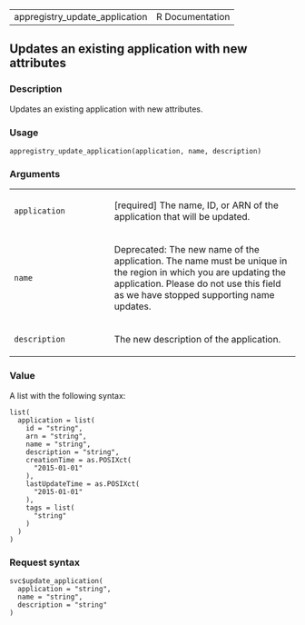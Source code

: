 <table style="width: 100%;">
<tbody>
<tr class="odd">
<td>appregistry_update_application</td>
<td style="text-align: right;">R Documentation</td>
</tr>
</tbody>
</table>

## Updates an existing application with new attributes

### Description

Updates an existing application with new attributes.

### Usage

    appregistry_update_application(application, name, description)

### Arguments

<table>
<colgroup>
<col style="width: 35%" />
<col style="width: 65%" />
</colgroup>
<tbody>
<tr class="odd">
<td><code
id="appregistry_update_application_:_application">application</code></td>
<td><p>[required] The name, ID, or ARN of the application that will be
updated.</p></td>
</tr>
<tr class="even">
<td><code id="appregistry_update_application_:_name">name</code></td>
<td><p>Deprecated: The new name of the application. The name must be
unique in the region in which you are updating the application. Please
do not use this field as we have stopped supporting name
updates.</p></td>
</tr>
<tr class="odd">
<td><code
id="appregistry_update_application_:_description">description</code></td>
<td><p>The new description of the application.</p></td>
</tr>
</tbody>
</table>

### Value

A list with the following syntax:

    list(
      application = list(
        id = "string",
        arn = "string",
        name = "string",
        description = "string",
        creationTime = as.POSIXct(
          "2015-01-01"
        ),
        lastUpdateTime = as.POSIXct(
          "2015-01-01"
        ),
        tags = list(
          "string"
        )
      )
    )

### Request syntax

    svc$update_application(
      application = "string",
      name = "string",
      description = "string"
    )
